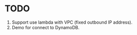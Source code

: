 # TODO

1. Support use lambda with VPC (fixed outbound IP address).
2. Demo for connect to DynamoDB.
